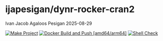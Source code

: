 ijapesigan/dynr-rocker-cran2
================
Ivan Jacob Agaloos Pesigan
2025-08-29

<!-- README.md is generated from .setup/readme/README.Rmd. Please edit that file -->

<!-- badges: start -->

[![Make
Project](https://github.com/ijapesigan/docker-dynr-rocker-cran2/actions/workflows/make.yml/badge.svg)](https://github.com/ijapesigan/docker-dynr-rocker-cran2/actions/workflows/make.yml)
[![Docker Build and Push
\[amd64/arm64\]](https://github.com/ijapesigan/docker-dynr-rocker-cran2/actions/workflows/docker-build-push-multi.yml/badge.svg)](https://github.com/ijapesigan/docker-dynr-rocker-cran2/actions/workflows/docker-build-push-multi.yml)
[![Shell
Check](https://github.com/ijapesigan/docker-dynr-rocker-cran2/actions/workflows/shellcheck.yml/badge.svg)](https://github.com/ijapesigan/docker-dynr-rocker-cran2/actions/workflows/shellcheck.yml)
<!-- badges: end -->
